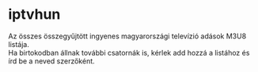 # iptvhun
Az összes összegyűjtött ingyenes magyarországi televízió adások M3U8 listája.
<br />
Ha birtokodban állnak további csatornák is, kérlek add hozzá a listához és írd be a neved szerzőként.
